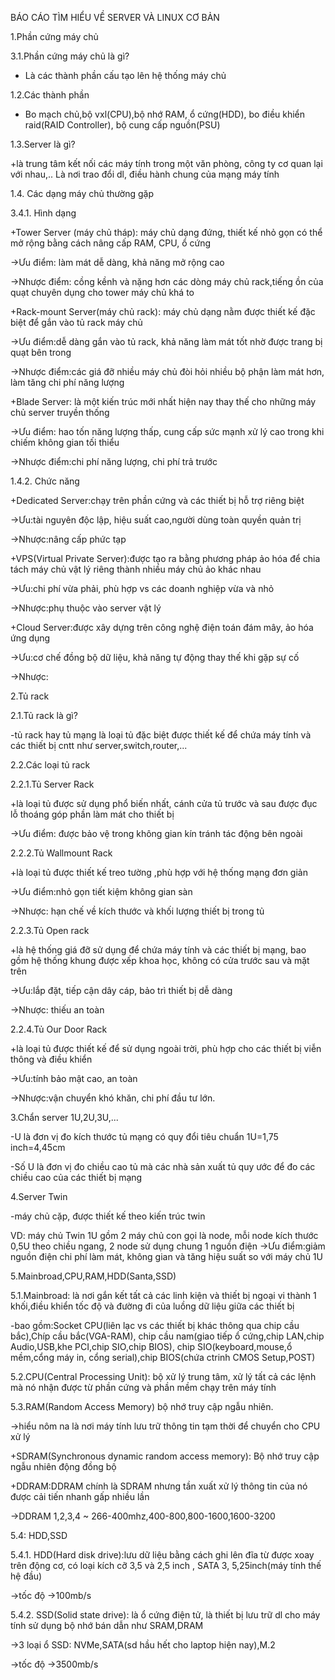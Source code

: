 BÁO CÁO TÌM HIỂU VỀ SERVER VÀ LINUX CƠ BẢN

1.Phần cứng máy chủ

3.1.Phần cứng máy chủ là gì?

+ Là các thành phần cấu tạo lên hệ thống máy chủ
  
1.2.Các thành phần

+ Bo mạch chủ,bộ vxl(CPU),bộ nhớ RAM, ổ cứng(HDD), bo điều khiển raid(RAID Controller), bộ cung cấp nguồn(PSU)

1.3.Server là gì?

+là trung tâm kết nối các máy tính trong một văn phòng, công ty cơ quan lại với nhau,.. Là nơi trao đổi dl, điều hành chung của mạng máy tính
  
  
1.4. Các dạng máy chủ thường gặp

3.4.1. Hình dạng

+Tower Server (máy chủ tháp): máy chủ dạng đứng, thiết kế nhỏ gọn có thể mở rộng bằng cách nâng cấp RAM, CPU, ổ cứng

->Ưu điểm: làm mát dễ dàng, khả năng mở rộng cao

->Nhược điểm: cồng kềnh và nặng hơn các dòng máy chủ rack,tiếng ồn của quạt chuyên dụng cho tower máy chủ khá to

+Rack-mount Server(máy chủ rack): máy chủ dạng nằm được thiết kế đặc biệt để gắn vào tủ rack máy chủ

->Ưu điểm:dễ dàng gắn vào tủ rack, khả năng làm mát tốt nhờ được trang bị quạt bên trong

->Nhược điểm:các giá đỡ nhiều máy chủ đòi hỏi nhiều bộ phận làm mát hơn, làm tăng chi phí năng lượng

+Blade Server: là một kiến trúc mới nhất hiện nay thay thế cho những máy chủ server truyền thống


->Ưu điểm: hao tốn năng lượng thấp, cung cấp sức mạnh xử lý cao trong khi chiếm không gian tối thiểu

->Nhược điểm:chi phí năng lượng, chi phí trả trước

1.4.2. Chức năng

+Dedicated Server:chạy trên phần cứng và các thiết bị hỗ trợ riêng biệt

->Ưu:tài nguyên độc lập, hiệu suất cao,người dùng toàn quyền quản trị

->Nhược:nâng cấp phức tạp

+VPS(Virtual Private Server):được tạo ra bằng phương pháp ảo hóa để chia tách máy chủ vật lý riêng thành nhiều máy chủ ảo khác nhau

->Ưu:chi phí vừa phải, phù hợp vs các doanh nghiệp vừa và nhỏ

->Nhược:phụ thuộc vào server vật lý

+Cloud Server:được xây dựng trên công nghệ điện toán đám mây, ảo hóa ứng dụng

->Ưu:cơ chế đồng bộ dữ liệu, khả năng tự động thay thế khi gặp sự cố 

->Nhược:

2.Tủ rack

2.1.Tủ rack là gì?

-tủ rack hay tủ mạng là loại tủ đặc biệt được thiết kế để chứa máy tính và các thiết bị cntt như server,switch,router,...

2.2.Các loại tủ rack

2.2.1.Tủ Server Rack

+là loại tủ được sử dụng phổ biến nhất, cánh cửa tủ trước và sau được đục lỗ thoáng góp phần làm mát cho thiết bị

->Ưu điểm: được bảo vệ trong không gian kín tránh tác động bên ngoài

2.2.2.Tủ Wallmount Rack

+là loại tủ được thiết kế treo tường ,phù hợp với hệ thống mạng đơn giản

->Ưu điểm:nhỏ gọn tiết kiệm không gian sàn

->Nhược: hạn chế về kích thước và khối lượng thiết bị trong tủ

2.2.3.Tủ Open rack

+là hệ thống giá đỡ sử dụng để chứa máy tính và các thiết bị mạng, bao gồm hệ thống khung được xếp khoa học, không có cửa trước sau và mặt trên

->Ưu:lắp đặt, tiếp cận dây cáp, bảo trì thiết bị dễ dàng

->Nhược: thiếu an toàn

2.2.4.Tủ Our Door Rack

+là loại tủ được thiết kế để sử dụng ngoài trời, phù hợp cho các thiết bị viễn thông và điều khiển
      
->Ưu:tính bảo mật cao, an toàn

->Nhược:vận chuyển khó khăn, chi phí đầu tư lớn.

3.Chẩn server 1U,2U,3U,...

-U là đơn vị đo kích thước tủ mạng có quy đổi tiêu chuẩn 1U=1,75 inch=4,45cm

-Số U là đơn vị đo chiều cao tủ mà các nhà sản xuất tủ quy ước để đo các chiều cao của các thiết bị mạng

4.Server Twin
  
-máy chủ cặp, được thiết kế theo kiến trúc twin

VD: máy chủ Twin 1U gồm 2 máy chủ con gọi là node, mỗi node kích thước 0,5U theo chiều ngang, 2 node sử dụng chung 1 nguồn điện
->Ưu điểm:giảm nguồn điện chi phí làm mát, không gian và tăng hiệu suất so với máy chủ 1U

5.Mainbroad,CPU,RAM,HDD(Santa,SSD)

5.1.Mainbroad: là nơi gắn kết tất cả các linh kiện và thiết bị ngoại vi thành 1 khối,điều khiển tốc độ và đường đi của luồng dữ liệu giữa các thiết bị

-bao gồm:Socket CPU(liên lạc vs các thiết bị khác thông qua chip cầu bắc),Chíp cầu bắc(VGA-RAM), chip cầu nam(giao tiếp ổ cứng,chip LAN,chip Audio,USB,khe PCI,chip SIO,chip BIOS), chip SIO(keyboard,mouse,ổ mềm,cổng máy in, cổng serial),chip BIOS(chứa ctrinh CMOS Setup,POST)

5.2.CPU(Central Processing Unit): bộ xử lý trung tâm, xử lý tất cả các lệnh mà nó nhận được từ phần cứng và phần mềm chạy trên máy tính

5.3.RAM(Random Access Memory) bộ nhớ truy cập ngẫu nhiên.

->hiểu nôm na là nơi máy tính lưu trữ thông tin tạm thời để chuyển cho CPU xử lý

+SDRAM(Synchronous dynamic random access memory): Bộ nhớ truy cập ngẫu nhiên động đồng bộ

+DDRAM:DDRAM chính là SDRAM nhưng tần xuất xử lý thông tin của nó được cải tiến nhanh gấp nhiều lần

->DDRAM 1,2,3,4 ~ 266-400mhz,400-800,800-1600,1600-3200

5.4: HDD,SSD

5.4.1. HDD(Hard disk drive):lưu dữ liệu bằng cách ghi lên đĩa từ được xoay trên động cơ, có loại kích cỡ 3,5 và 2,5 inch , SATA 3, 5,25inch(máy tính thế hệ đầu)

->tốc độ ->100mb/s

5.4.2. SSD(Solid state drive): là ổ cứng điện tử, là thiết bị lưu trữ dl cho máy tính sử dụng bộ nhớ bán dẫn như SRAM,DRAM

->3 loại ổ SSD: NVMe,SATA(sd hầu hết cho laptop hiện nay),M.2

->tốc độ ->3500mb/s

